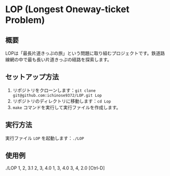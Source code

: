# LOP (Longest Oneway-ticket Problem)

## 概要
LOPは「最長片道きっぷの旅」という問題に取り組むプロジェクトです。鉄道路線網の中で最も長い片道きっぷの経路を探索します。

## セットアップ方法
1. リポジトリをクローンします：`git clone git@github.com:ichinose9372/LOP.git Lop`
2. リポジトリのディレクトリに移動します：`cd Lop`
3. `make` コマンドを実行して実行ファイルを作成します。

## 実行方法
実行ファイル `LOP` を起動します：`./LOP`

## 使用例
./LOP
1, 2, 3.1
2, 3, 4.0
1, 3, 4.0
3, 4, 2.0
[Ctrl-D]

